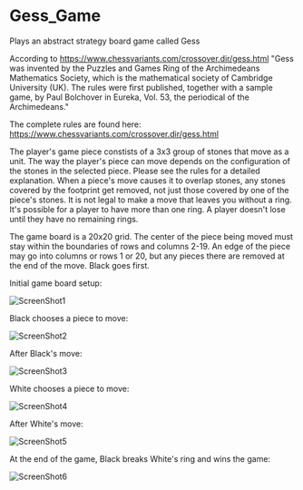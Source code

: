 # Gess_Game
Plays an abstract strategy board game called Gess

According to https://www.chessvariants.com/crossover.dir/gess.html
"Gess was invented by the Puzzles and Games Ring of the Archimedeans Mathematics Society, which is the mathematical society of Cambridge University (UK). The rules were first published, together with a sample game, by Paul Bolchover in Eureka, Vol. 53, the periodical of the Archimedeans."

The complete rules are found here: 
https://www.chessvariants.com/crossover.dir/gess.html

The player's game piece constists of a 3x3 group of stones that move as a unit. The way the player's piece can move depends on the configuration of the stones in the selected piece. Please see the rules for a detailed explanation.  When a piece's move causes it to overlap stones, any stones covered by the footprint get removed, not just those covered by one of the piece's stones. It is not legal to make a move that leaves you without a ring. It's possible for a player to have more than one ring. A player doesn't lose until they have no remaining rings.

The game board is a 20x20 grid.  The center of the piece being moved must stay within the boundaries of rows and columns 2-19. An edge of the piece may go into columns or rows 1 or 20, but any pieces there are removed at the end of the move. Black goes first.

Initial game board setup:

![ScreenShot1](https://github.com/salleya/Gess_Game/blob/master/ScreenShot1.png)

Black chooses a piece to move:

![ScreenShot2](https://github.com/salleya/Gess_Game/blob/master/ScreenShot2.png)

After Black's move:

![ScreenShot3](https://github.com/salleya/Gess_Game/blob/master/ScreenShot3.png)

White chooses a piece to move:

![ScreenShot4](https://github.com/salleya/Gess_Game/blob/master/ScreenShot4.png)

After White's move:

![ScreenShot5](https://github.com/salleya/Gess_Game/blob/master/ScreenShot5.png)

At the end of the game, Black breaks White's ring and wins the game:

![ScreenShot6](https://github.com/salleya/Gess_Game/blob/master/ScreenShot6.png)





